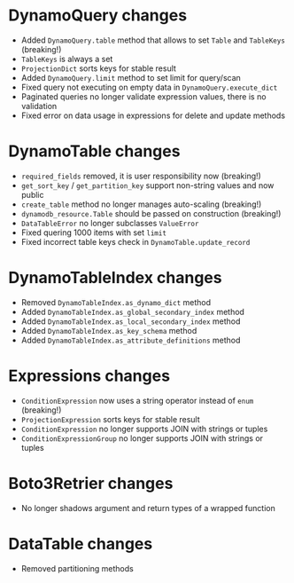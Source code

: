 # DynamoQuery changes

- Added `DynamoQuery.table` method that allows to set `Table` and `TableKeys` (breaking!)
- `TableKeys` is always a set
- `ProjectionDict` sorts keys for stable result
- Added `DynamoQuery.limit` method to set limit for query/scan
- Fixed query not executing on empty data in `DynamoQuery.execute_dict`
- Paginated queries no longer validate expression values, there is no validation
- Fixed error on data usage in expressions for delete and update methods

# DynamoTable changes

- `required_fields` removed, it is user responsibility now (breaking!)
- `get_sort_key` / `get_partition_key` support non-string values and now public
- `create_table` method no longer manages auto-scaling (breaking!)
- `dynamodb_resource.Table` should be passed on construction (breaking!)
- `DataTableError` no longer subclasses `ValueError`
- Fixed quering 1000 items with set `limit`
- Fixed incorrect table keys check in `DynamoTable.update_record`

# DynamoTableIndex changes

- Removed `DynamoTableIndex.as_dynamo_dict` method
- Added `DynamoTableIndex.as_global_secondary_index` method
- Added `DynamoTableIndex.as_local_secondary_index` method
- Added `DynamoTableIndex.as_key_schema` method
- Added `DynamoTableIndex.as_attribute_definitions` method

# Expressions changes

- `ConditionExpression` now uses a string operator instead of `enum` (breaking!)
- `ProjectionExpression` sorts keys for stable result
- `ConditionExpression` no longer supports JOIN with strings or tuples
- `ConditionExpressionGroup` no longer supports JOIN with strings or tuples

# Boto3Retrier changes

- No longer shadows argument and return types of a wrapped function
 
# DataTable changes

- Removed partitioning methods
